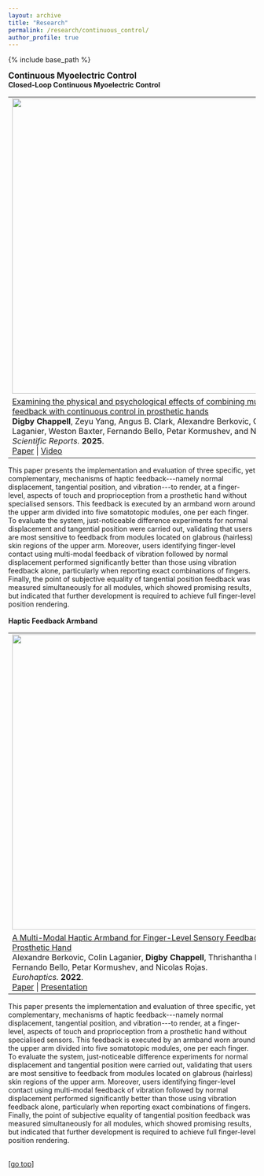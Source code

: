 ```yaml
---
layout: archive
title: "Research"
permalink: /research/continuous_control/
author_profile: true
---
```


{% include base_path %}

<strong><big>Continuous Myoelectric Control</big></strong>
<br>
<strong>Closed-Loop Continuous Myoelectric Control</strong>
  <table width="100%" style="border:0px solid white; width:100%">
    <tr style="border:0px;">
      <td align="center" width="750" style="border:0px;"><img src="https://digbychappell.github.io//images/research/wass_continuous.gif" width="600"></td>
    </tr>
    <tr style="border:0px;">
      <td width="750" style="border:0px;"> <a href="https://www.nature.com/articles/s41598-025-87048-x">Examining the physical and psychological effects of combining multimodal feedback with continuous control in prosthetic hands</a>
        <br><b>Digby Chappell</b>, Zeyu Yang, Angus B. Clark, Alexandre Berkovic, Colin Laganier, Weston Baxter, Fernando Bello, Petar Kormushev, and Nicolas Rojas.<br>
        <i>Scientific Reports.</i> <b>2025</b>.<br>
        <a href="https://www.nature.com/articles/s41598-025-87048-x.pdf">Paper</a> | <a href="https://www.youtube.com/watch?v=jsHebMJF0WQ">Video</a>
      </td>
    </tr>
  </table>
  This paper presents the implementation and evaluation of three specific, yet complementary, mechanisms of haptic feedback---namely normal displacement, tangential position, and vibration---to render, at a finger-level, aspects of touch and proprioception from a prosthetic hand without specialised sensors. This feedback is executed by an armband worn around the upper arm divided into five somatotopic modules, one per each finger. To evaluate the system, just-noticeable difference experiments for normal displacement and tangential position were carried out, validating that users are most sensitive to feedback from modules located on glabrous (hairless) skin regions of the upper arm. Moreover, users identifying finger-level contact using multi-modal feedback of vibration followed by normal displacement performed significantly better than those using vibration feedback alone, particularly when reporting exact combinations of fingers. Finally, the point of subjective equality of tangential position feedback was measured simultaneously for all modules, which showed promising results, but indicated that further development is required to achieve full finger-level position rendering.
  <br><br>      
  <strong>Haptic Feedback Armband</strong>
  <table width="100%" style="border:0px solid white; width:100%">
    <tr style="border:0px;">
      <td align="center" width="750" style="border:0px;"><img src="https://digbychappell.github.io//images/research/haptic_armband.png" width="600"></td>
    </tr>
    <tr style="border:0px;">
      <td width="750" style="border:0px;"> <a href="https://link.springer.com/chapter/10.1007/978-3-031-06249-0_16">A Multi-Modal Haptic Armband for Finger-Level Sensory Feedback from a Prosthetic Hand</a>
        <br>Alexandre Berkovic, Colin Laganier, <b>Digby Chappell</b>, Thrishantha Nanayakkara, Fernando Bello, Petar Kormushev, and Nicolas Rojas.<br>
        <i>Eurohaptics.</i> <b>2022</b>.<br>
        <a href="https://link.springer.com/content/pdf/10.1007/978-3-031-06249-0_16.pdf">Paper</a> | <a href="https://webcast.tuhh.de/Mediasite/Play/bdcfa56e8f1c4593a4690fd58b644c2d1d">Presentation</a>
      </td>
    </tr>
  </table>
  This paper presents the implementation and evaluation of three specific, yet complementary, mechanisms of haptic feedback---namely normal displacement, tangential position, and vibration---to render, at a finger-level, aspects of touch and proprioception from a prosthetic hand without specialised sensors. This feedback is executed by an armband worn around the upper arm divided into five somatotopic modules, one per each finger. To evaluate the system, just-noticeable difference experiments for normal displacement and tangential position were carried out, validating that users are most sensitive to feedback from modules located on glabrous (hairless) skin regions of the upper arm. Moreover, users identifying finger-level contact using multi-modal feedback of vibration followed by normal displacement performed significantly better than those using vibration feedback alone, particularly when reporting exact combinations of fingers. Finally, the point of subjective equality of tangential position feedback was measured simultaneously for all modules, which showed promising results, but indicated that further development is required to achieve full finger-level position rendering.
<br><br>

[[go top](https://digbychappell.github.io/research/continuous_control/)]  
